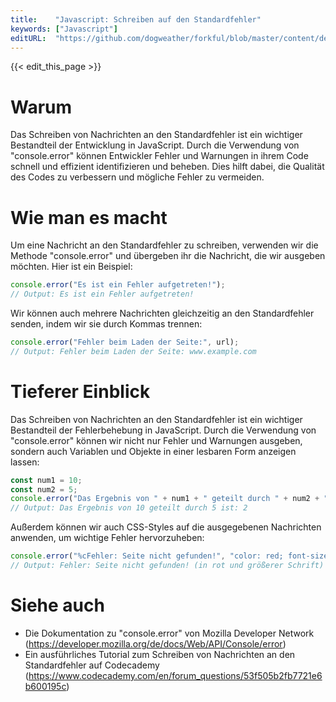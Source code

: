 ```yaml
---
title:    "Javascript: Schreiben auf den Standardfehler"
keywords: ["Javascript"]
editURL:  "https://github.com/dogweather/forkful/blob/master/content/de/javascript/writing-to-standard-error.md"
---
```


{{< edit_this_page >}}

# Warum

Das Schreiben von Nachrichten an den Standardfehler ist ein wichtiger Bestandteil der Entwicklung in JavaScript. Durch die Verwendung von "console.error" können Entwickler Fehler und Warnungen in ihrem Code schnell und effizient identifizieren und beheben. Dies hilft dabei, die Qualität des Codes zu verbessern und mögliche Fehler zu vermeiden.

# Wie man es macht

Um eine Nachricht an den Standardfehler zu schreiben, verwenden wir die Methode "console.error" und übergeben ihr die Nachricht, die wir ausgeben möchten. Hier ist ein Beispiel:

```Javascript
console.error("Es ist ein Fehler aufgetreten!");
// Output: Es ist ein Fehler aufgetreten!
```

Wir können auch mehrere Nachrichten gleichzeitig an den Standardfehler senden, indem wir sie durch Kommas trennen:

```Javascript
console.error("Fehler beim Laden der Seite:", url);
// Output: Fehler beim Laden der Seite: www.example.com
```

# Tieferer Einblick

Das Schreiben von Nachrichten an den Standardfehler ist ein wichtiger Bestandteil der Fehlerbehebung in JavaScript. Durch die Verwendung von "console.error" können wir nicht nur Fehler und Warnungen ausgeben, sondern auch Variablen und Objekte in einer lesbaren Form anzeigen lassen:

```Javascript
const num1 = 10;
const num2 = 5;
console.error("Das Ergebnis von " + num1 + " geteilt durch " + num2 + " ist:", num1/num2);
// Output: Das Ergebnis von 10 geteilt durch 5 ist: 2
```

Außerdem können wir auch CSS-Styles auf die ausgegebenen Nachrichten anwenden, um wichtige Fehler hervorzuheben:

```Javascript
console.error("%cFehler: Seite nicht gefunden!", "color: red; font-size: 20px;");
// Output: Fehler: Seite nicht gefunden! (in rot und größerer Schrift)
```

# Siehe auch

- Die Dokumentation zu "console.error" von Mozilla Developer Network (https://developer.mozilla.org/de/docs/Web/API/Console/error)
- Ein ausführliches Tutorial zum Schreiben von Nachrichten an den Standardfehler auf Codecademy (https://www.codecademy.com/en/forum_questions/53f505b2fb7721e6b600195c)